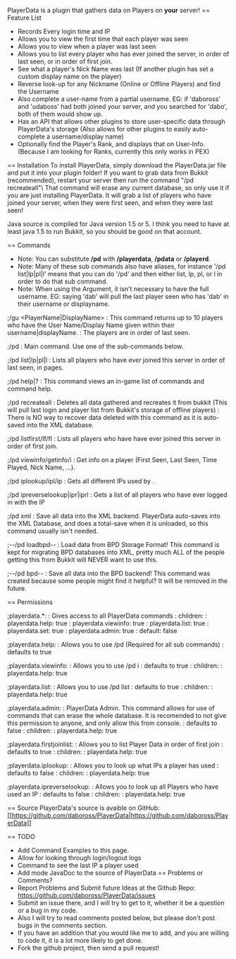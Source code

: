 PlayerData is a plugin that gathers data on Players on **your** server!
== Feature List
* Records Every login time and IP
* Allows you to view the first time that each player was seen
* Allows you to view when a player was last seen
* Allows you to list every player who has ever joined the server, in order of last seen, or in order of first join.
* See what a player's Nick Name was last (If another plugin has set a custom display name on the player)
* Reverse look-up for any Nickname (Online or Offline Players) and find the Username
* Also complete a user-name from a partial username. EG: if 'daboross' and 'udaboss' had both joined your server, and you searched for 'dabo', both of them would show up.
* Has an API that allows other plugins to store user-specific data through PlayerData's storage (Also allows for other plugins to easily auto-complete a username/display name)
* Optionally find the Player's Rank, and displays that on User-Info. (Because I am looking for Ranks, currently this only works in PEX)

== Installation
To install PlayerData, simply download the PlayerData.jar file and put it into your plugin folder!
If you want to grab data from Bukkit (recommended), restart your server then run the command "/pd recreateall"\\
That command will erase any current database, so only use it if you are just installing PlayerData.
It will grab a list of players who have joined your server, when they were first seen, and when they were last seen!

Java source is compiled for Java version 1.5 or 5. I think you need to have at least java 1.5 to run Bukkit, so you should be good on that account.

== Commands
* Note: You can substitute **/pd** with **/playerdata**, **/pdata** or **/playerd**.
* Note: Many of these sub commands also have aliases, for instance '/pd list|lp|pl|l' means that you can do '/pd' and then either list, lp, pl, or l in order to do that sub command.
* Note: When using the <Player> Argument, it isn't necessary to have the full username. EG: saying 'dab' will pull the last player seen who has 'dab' in their username or displayname.

;/gu <PlayerName|DisplayName>
: This command returns up to 10 players who have the User Name/Display Name given within their username|displayName.
: The players are in order of last seen.

;/pd <SubCommand>
: Main command. Use one of the sub-commands below.

;/pd list|lp|pl|l <PageNumber>
: Lists all players who have ever joined this server in order of last seen, in pages.

;/pd help|?
: This command views an in-game list of commands and command help.

;/pd recreateall
: Deletes all data gathered and recreates it from bukkit (This will pull last login and player list from Bukkit's storage of offline players)
: There is NO way to recover data deleted with this command as it is auto-saved into the XML database.

;/pd listfirst/lf/fl <PageNumber>
: Lists all players who have have ever joined this server in order of first join.

;/pd viewinfo/getinfo/i <Player>
: Get info on a player (First Seen, Last Seen, Time Played, Nick Name, ...).

;/pd iplookup/ipl/ip <Player>
: Gets all different IPs used by <Player>.

;/pd ipreverselookup|ipr|iprl <IP>
: Gets a list of all players who have ever logged in with the IP <IP>

;/pd xml
: Save all data into the XML backend. PlayerData auto-saves into the XML Database, and does a total-save when it is unloaded, so this command usually isn't needed.

;--/pd loadbpd--
: Load data from BPD Storage Format! This command is kept for migrating BPD databases into XML, pretty much ALL of the people getting this from Bukkit will NEVER want to use this.

;--/pd bpd--
: Save all data into the BPD backend! This command was created because some people might find it helpful? It will be removed in the future.

== Permissions

;playerdata.*:
: Gives access to all PlayerData commands
: children:
: playerdata.help: true
: playerdata.viewinfo: true
: playerdata.list: true
: playerdata.set: true
: playerdata.admin: true
: default: false

;playerdata.help:
: Allows you to use /pd (Required for all sub commands)
: defaults to true

;playerdata.viewinfo:
: Allows you to use /pd i
: defaults to true
: children:
: playerdata.help: true

;playerdata.list:
: Allows you to use /pd list
: defaults to true
: children:
: playerdata.help: true

;playerdata.admin:
: PlayerData Admin. This command allows for use of commands that can erase the whole database. It is recomended to not give this permission to anyone, and only allow this from console.
: defaults to false
: children:
: playerdata.help: true

;playerdata.firstjoinlist:
: Allows you to list Player Data in order of first join
: defaults to true
: children:
: playerdata.help: true

;playerdata.iplookup:
: Allows you to look up what IPs a player has used
: defaults to false
: children:
: playerdata.help: true

;playerdata.ipreverselookup:
: Allows you to look up all Players who have used an IP
: defaults to false
: children:
: playerdata.help: true

== Source
PlayerData's source is avaible on GitHub: [[https://github.com/daboross/PlayerData|https://github.com/daboross/PlayerData]]

== TODO
* Add Command Examples to this page.
* Allow for looking through login/logout logs
* Command to see the last IP a player used
* Add mode JavaDoc to the source of PlayerData
== Problems or Comments?
* Report Problems and Submit future Ideas at the Github Repo: https://github.com/daboross/PlayerData/issues
* Submit an issue there, and I will try to get to it, whether it be a question or a bug in my code.
* Also I will try to read comments posted below, but please don't post bugs in the comments section.
* If you have an addition that you would like me to add, and you are willing to code it, it is a lot more likely to get done.
* Fork the github project, then send a pull request!
